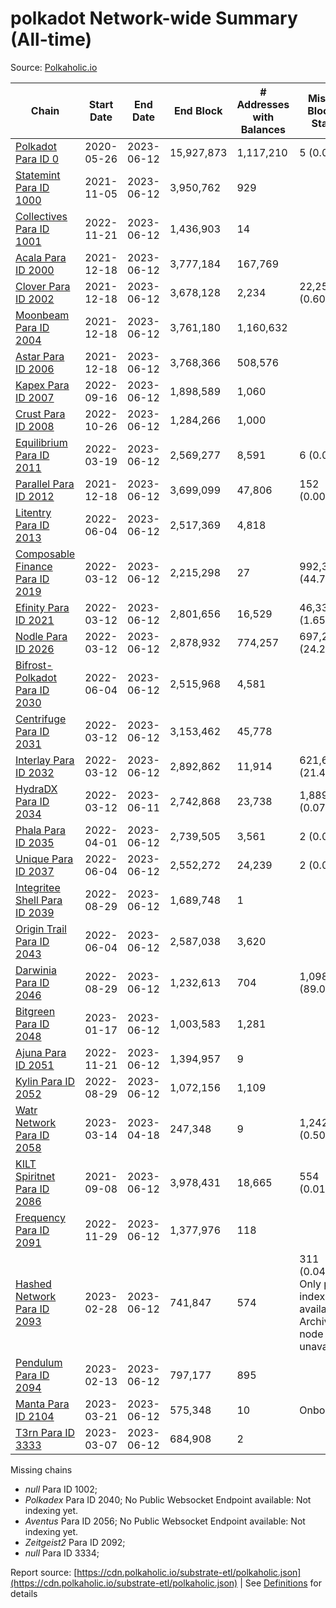 # polkadot Network-wide Summary (All-time)

Source: [Polkaholic.io](https://polkaholic.io)


| Chain            | Start Date | End Date | End Block | # Addresses with Balances | Missing Blocks / Status |
| ---------------- | ---------- | ---------| --------- | ------------------------- | ----------------------- |
| [Polkadot Para ID 0](/polkadot/0-polkadot) | 2020-05-26 | 2023-06-12 | 15,927,873 |  1,117,210 | 5 (0.00%)  |
| [Statemint Para ID 1000](/polkadot/1000-statemint) | 2021-11-05 | 2023-06-12 | 3,950,762 |  929 |    |
| [Collectives Para ID 1001](/polkadot/1001-collectives) | 2022-11-21 | 2023-06-12 | 1,436,903 |  14 |    |
| [Acala Para ID 2000](/polkadot/2000-acala) | 2021-12-18 | 2023-06-12 | 3,777,184 |  167,769 |    |
| [Clover Para ID 2002](/polkadot/2002-clover) | 2021-12-18 | 2023-06-12 | 3,678,128 |  2,234 | 22,251 (0.60%)  |
| [Moonbeam Para ID 2004](/polkadot/2004-moonbeam) | 2021-12-18 | 2023-06-12 | 3,761,180 |  1,160,632 |    |
| [Astar Para ID 2006](/polkadot/2006-astar) | 2021-12-18 | 2023-06-12 | 3,768,366 |  508,576 |    |
| [Kapex Para ID 2007](/polkadot/2007-kapex) | 2022-09-16 | 2023-06-12 | 1,898,589 |  1,060 |    |
| [Crust Para ID 2008](/polkadot/2008-crust) | 2022-10-26 | 2023-06-12 | 1,284,266 |  1,000 |    |
| [Equilibrium Para ID 2011](/polkadot/2011-equilibrium) | 2022-03-19 | 2023-06-12 | 2,569,277 |  8,591 | 6 (0.00%)  |
| [Parallel Para ID 2012](/polkadot/2012-parallel) | 2021-12-18 | 2023-06-12 | 3,699,099 |  47,806 | 152 (0.00%)  |
| [Litentry Para ID 2013](/polkadot/2013-litentry) | 2022-06-04 | 2023-06-12 | 2,517,369 |  4,818 |    |
| [Composable Finance Para ID 2019](/polkadot/2019-composable) | 2022-03-12 | 2023-06-12 | 2,215,298 |  27 | 992,308 (44.79%)  |
| [Efinity Para ID 2021](/polkadot/2021-efinity) | 2022-03-12 | 2023-06-12 | 2,801,656 |  16,529 | 46,333 (1.65%)  |
| [Nodle Para ID 2026](/polkadot/2026-nodle) | 2022-03-12 | 2023-06-12 | 2,878,932 |  774,257 | 697,249 (24.22%)  |
| [Bifrost-Polkadot Para ID 2030](/polkadot/2030-bifrost-dot) | 2022-06-04 | 2023-06-12 | 2,515,968 |  4,581 |    |
| [Centrifuge Para ID 2031](/polkadot/2031-centrifuge) | 2022-03-12 | 2023-06-12 | 3,153,462 |  45,778 |    |
| [Interlay Para ID 2032](/polkadot/2032-interlay) | 2022-03-12 | 2023-06-12 | 2,892,862 |  11,914 | 621,626 (21.49%)  |
| [HydraDX Para ID 2034](/polkadot/2034-hydradx) | 2022-03-12 | 2023-06-11 | 2,742,868 |  23,738 | 1,889 (0.07%)  |
| [Phala Para ID 2035](/polkadot/2035-phala) | 2022-04-01 | 2023-06-12 | 2,739,505 |  3,561 | 2 (0.00%)  |
| [Unique Para ID 2037](/polkadot/2037-unique) | 2022-06-04 | 2023-06-12 | 2,552,272 |  24,239 | 2 (0.00%)  |
| [Integritee Shell Para ID 2039](/polkadot/2039-integritee-shell) | 2022-08-29 | 2023-06-12 | 1,689,748 |  1 |    |
| [Origin Trail Para ID 2043](/polkadot/2043-origintrail) | 2022-06-04 | 2023-06-12 | 2,587,038 |  3,620 |    |
| [Darwinia Para ID 2046](/polkadot/2046-darwinia) | 2022-08-29 | 2023-06-12 | 1,232,613 |  704 | 1,098,159 (89.09%)  |
| [Bitgreen Para ID 2048](/polkadot/2048-bitgreen) | 2023-01-17 | 2023-06-12 | 1,003,583 |  1,281 |    |
| [Ajuna Para ID 2051](/polkadot/2051-ajuna) | 2022-11-21 | 2023-06-12 | 1,394,957 |  9 |    |
| [Kylin Para ID 2052](/polkadot/2052-kylin) | 2022-08-29 | 2023-06-12 | 1,072,156 |  1,109 |    |
| [Watr Network Para ID 2058](/polkadot/2058-watr) | 2023-03-14 | 2023-04-18 | 247,348 |  9 | 1,242 (0.50%)  |
| [KILT Spiritnet Para ID 2086](/polkadot/2086-kilt) | 2021-09-08 | 2023-06-12 | 3,978,431 |  18,665 | 554 (0.01%)  |
| [Frequency Para ID 2091](/polkadot/2091-frequency) | 2022-11-29 | 2023-06-12 | 1,377,976 |  118 |    |
| [Hashed Network Para ID 2093](/polkadot/2093-hashed) | 2023-02-28 | 2023-06-12 | 741,847 |  574 | 311 (0.04%) Only partial index available: Archive node unavailable |
| [Pendulum Para ID 2094](/polkadot/2094-pendulum) | 2023-02-13 | 2023-06-12 | 797,177 |  895 |    |
| [Manta Para ID 2104](/polkadot/2104-manta) | 2023-03-21 | 2023-06-12 | 575,348 |  10 |   Onboarding |
| [T3rn Para ID 3333](/polkadot/3333-t3rn) | 2023-03-07 | 2023-06-12 | 684,908 |  2 |    |

Missing chains


* *null* Para ID 1002; 
* *Polkadex* Para ID 2040; No Public Websocket Endpoint available: Not indexing yet.
* *Aventus* Para ID 2056; No Public Websocket Endpoint available: Not indexing yet.
* *Zeitgeist2* Para ID 2092; 
* *null* Para ID 3334; 

Report source: [https://cdn.polkaholic.io/substrate-etl/polkaholic.json](https://cdn.polkaholic.io/substrate-etl/polkaholic.json) | See [Definitions](/DEFINITIONS.md) for details
